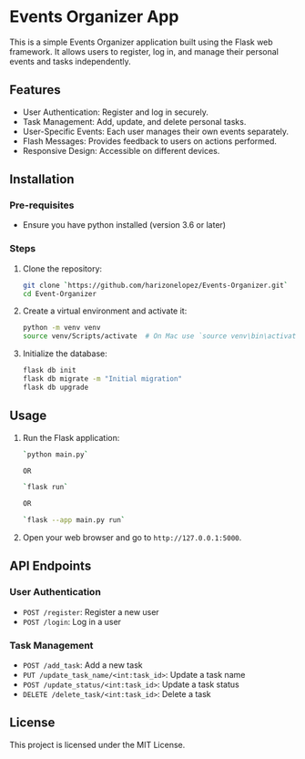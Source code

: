 ﻿# Events Organizer App
 This is a simple Events Organizer application built using the Flask web framework. 
 It allows users to register, log in, and manage their personal events and tasks independently.

## Features

 - User Authentication: Register and log in securely.
 - Task Management: Add, update, and delete personal tasks.
 - User-Specific Events: Each user manages their own events separately.
 - Flash Messages: Provides feedback to users on actions performed.
 - Responsive Design: Accessible on different devices.


## Installation
 
 ### Pre-requisites
  - Ensure you have python installed (version 3.6 or later)

 ### Steps

  1. Clone the repository:
      ```sh
      git clone `https://github.com/harizonelopez/Events-Organizer.git`
      cd Event-Organizer
      ```

  2. Create a virtual environment and activate it:
      ```sh
      python -m venv venv
      source venv/Scripts/activate  # On Mac use `source venv\bin\activate`
      ```

  3. Initialize the database:
      ```sh
      flask db init
      flask db migrate -m "Initial migration"
      flask db upgrade
      ```

## Usage

1. Run the Flask application:
    ```sh
    `python main.py` 

    OR

    `flask run` 

    OR

    `flask --app main.py run`
    ```

2. Open your web browser and go to `http://127.0.0.1:5000`.

## API Endpoints

### User  Authentication

- `POST /register`: Register a new user
- `POST /login`: Log in a user

### Task Management

- `POST /add_task`: Add a new task
- `PUT /update_task_name/<int:task_id>`: Update a task name
- `POST /update_status/<int:task_id>`: Update a task status
- `DELETE /delete_task/<int:task_id>`: Delete a task

## License

This project is licensed under the MIT License.

